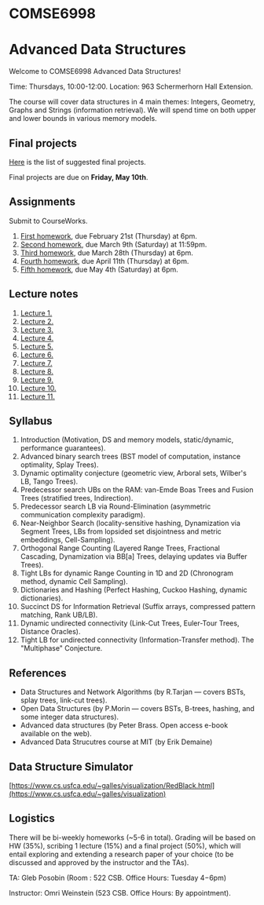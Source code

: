 # COMSE6998 
# Advanced Data Structures

Welcome to COMSE6998 Advanced Data Structures!  

Time: Thursdays, 10:00-12:00. 
Location: 963 Schermerhorn Hall Extension. 

The course will cover data structures in 4 main themes: Integers, Geometry, Graphs and Strings 
(information retrieval). We will spend time on both upper and lower bounds in various memory models.

## Final projects
[Here](./advancedDS_projects_suggestions.pdf) is the list of suggested final projects.

Final projects are due on **Friday, May 10th**.

## Assignments
Submit to CourseWorks.
1. [First homework](./advancedDS_hw1.pdf), due February 21st (Thursday) at 6pm.
2. [Second homework](./advancedDS_hw2.pdf), due March 9th (Saturday) at 11:59pm.
3. [Third homework](./advancedDS_hw3.pdf), due March 28th (Thursday) at 6pm.
4. [Fourth homework](./advancedDS_hw4.pdf), due April 11th (Thursday) at 6pm.
5. [Fifth homework](./advancedDS_hw5.pdf), due May 4th (Saturday) at 6pm.

## Lecture notes
1. [Lecture 1.](./advancedDS_lec1.pdf)
2. [Lecture 2.](./advancedDS_lec2.pdf)
3. [Lecture 3.](./advancedDS_lec3.pdf)
4. [Lecture 4.](./advancedDS_lec4.pdf)
5. [Lecture 5.](./advancedDS_lec5.pdf)
6. [Lecture 6.](./advancedDS_lec6.pdf)
7. [Lecture 7.](./advancedDS_lec7.pdf)
8. [Lecture 8.](./advancedDS_lec8.pdf)
9. [Lecture 9.](./advancedDS_lec9.pdf)
10. [Lecture 10.](./advancedDS_lec10.pdf)
11. [Lecture 11.](./advancedDS_lec11.pdf)

## Syllabus
1. Introduction (Motivation, DS and memory models, static/dynamic, performance guarantees). 
2. Advanced binary search trees (BST model of computation, instance optimality, Splay Trees). 
3. Dynamic optimality conjecture (geometric view, Arboral sets, Wilber's LB, Tango Trees). 
4. Predecessor search UBs on the RAM: van-Emde Boas Trees and Fusion Trees (stratified trees, Indirection). 
5. Predecessor search LB via Round-Elimination (asymmetric communication complexity paradigm). 
6. Near-Neighbor Search (locality-sensitive hashing, Dynamization via Segment Trees, LBs from 
lopsided set disjointness and metric embeddings, Cell-Sampling). 
7. Orthogonal Range Counting (Layered Range Trees, Fractional Cascading, Dynamization via BB[a] Trees, 
delaying updates via Buffer Trees). 
8. Tight LBs for dynamic Range Counting in 1D and 2D (Chronogram method, dynamic Cell Sampling). 
9. Dictionaries and Hashing (Perfect Hashing, Cuckoo Hashing, dynamic dictionaries). 
10. Succinct DS for Information Retrieval (Suffix arrays, compressed pattern matching, Rank UB/LB). 
11. Dynamic undirected connectivity (Link-Cut Trees, Euler-Tour Trees, Distance Oracles). 
12. Tight LB for undirected connectivity (Information-Transfer method). The "Multiphase" Conjecture. 


## References
- Data Structures and Network Algorithms (by R.Tarjan — covers BSTs, splay trees, link-cut trees).
- Open Data Structures (by P.Morin — covers BSTs, B-trees, hashing, and some integer data structures).
- Advanced data structures (by Peter Brass. Open access e-book available on the web).
- Advanced Data Strucutres course at MIT (by Erik Demaine)

## Data Structure Simulator
[https://www.cs.usfca.edu/~galles/visualization/RedBlack.html](https://www.cs.usfca.edu/~galles/visualization)


## Logistics
There will be bi-weekly homeworks (~5-6 in total). Grading will be based on HW (35%), scribing 
1 lecture (15%) and a final project (50%), which will entail exploring and extending a research 
paper of your choice (to be discussed and approved by the instructor and the TAs). 

TA: Gleb Posobin (Room : 522 CSB. Office Hours: Tuesday 4−6pm) 

Instructor: Omri Weinstein (523 CSB. Office Hours: By appointment). 

